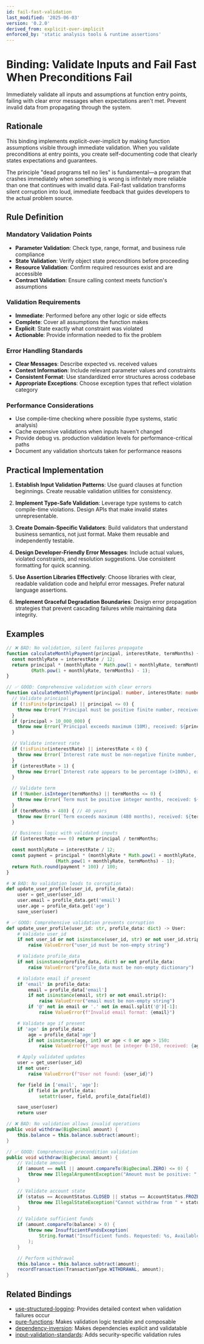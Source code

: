 ```yaml
---
id: fail-fast-validation
last_modified: '2025-06-03'
version: '0.2.0'
derived_from: explicit-over-implicit
enforced_by: 'static analysis tools & runtime assertions'
---
```

# Binding: Validate Inputs and Fail Fast When Preconditions Fail

Immediately validate all inputs and assumptions at function entry points, failing with clear error messages when expectations aren't met. Prevent invalid data from propagating through the system.

## Rationale

This binding implements explicit-over-implicit by making function assumptions visible through immediate validation. When you validate preconditions at entry points, you create self-documenting code that clearly states expectations and guarantees.

The principle "dead programs tell no lies" is fundamental—a program that crashes immediately when something is wrong is infinitely more reliable than one that continues with invalid data. Fail-fast validation transforms silent corruption into loud, immediate feedback that guides developers to the actual problem source.

## Rule Definition

### Mandatory Validation Points
- **Parameter Validation**: Check type, range, format, and business rule compliance
- **State Validation**: Verify object state preconditions before proceeding
- **Resource Validation**: Confirm required resources exist and are accessible
- **Contract Validation**: Ensure calling context meets function's assumptions

### Validation Requirements
- **Immediate**: Performed before any other logic or side effects
- **Complete**: Cover all assumptions the function makes
- **Explicit**: State exactly what constraint was violated
- **Actionable**: Provide information needed to fix the problem

### Error Handling Standards
- **Clear Messages**: Describe expected vs. received values
- **Context Information**: Include relevant parameter values and constraints
- **Consistent Format**: Use standardized error structures across codebase
- **Appropriate Exceptions**: Choose exception types that reflect violation category

### Performance Considerations
- Use compile-time checking where possible (type systems, static analysis)
- Cache expensive validations when inputs haven't changed
- Provide debug vs. production validation levels for performance-critical paths
- Document any validation shortcuts taken for performance reasons

## Practical Implementation

1. **Establish Input Validation Patterns**: Use guard clauses at function beginnings. Create reusable validation utilities for consistency.

2. **Implement Type-Safe Validation**: Leverage type systems to catch compile-time violations. Design APIs that make invalid states unrepresentable.

3. **Create Domain-Specific Validators**: Build validators that understand business semantics, not just format. Make them reusable and independently testable.

4. **Design Developer-Friendly Error Messages**: Include actual values, violated constraints, and resolution suggestions. Use consistent formatting for quick scanning.

5. **Use Assertion Libraries Effectively**: Choose libraries with clear, readable validation code and helpful error messages. Prefer natural language assertions.

6. **Implement Graceful Degradation Boundaries**: Design error propagation strategies that prevent cascading failures while maintaining data integrity.

## Examples

```typescript
// ❌ BAD: No validation, silent failures propagate
function calculateMonthlyPayment(principal, interestRate, termMonths) {
  const monthlyRate = interestRate / 12;
  return principal * (monthlyRate * Math.pow(1 + monthlyRate, termMonths)) /
         (Math.pow(1 + monthlyRate, termMonths) - 1);
}

// ✅ GOOD: Comprehensive validation with clear errors
function calculateMonthlyPayment(principal: number, interestRate: number, termMonths: number): number {
  // Validate principal
  if (!isFinite(principal) || principal <= 0) {
    throw new Error(`Principal must be positive finite number, received: ${principal}`);
  }
  if (principal > 10_000_000) {
    throw new Error(`Principal exceeds maximum (10M), received: ${principal}`);
  }

  // Validate interest rate
  if (!isFinite(interestRate) || interestRate < 0) {
    throw new Error(`Interest rate must be non-negative finite number, received: ${interestRate}`);
  }
  if (interestRate > 1) {
    throw new Error(`Interest rate appears to be percentage (>100%), expected decimal, received: ${interestRate}`);
  }

  // Validate term
  if (!Number.isInteger(termMonths) || termMonths <= 0) {
    throw new Error(`Term must be positive integer months, received: ${termMonths}`);
  }
  if (termMonths > 480) { // 40 years
    throw new Error(`Term exceeds maximum (480 months), received: ${termMonths}`);
  }

  // Business logic with validated inputs
  if (interestRate === 0) return principal / termMonths;

  const monthlyRate = interestRate / 12;
  const payment = principal * (monthlyRate * Math.pow(1 + monthlyRate, termMonths)) /
                  (Math.pow(1 + monthlyRate, termMonths) - 1);
  return Math.round(payment * 100) / 100;
}
```

```python
# ❌ BAD: No validation leads to corruption
def update_user_profile(user_id, profile_data):
    user = get_user(user_id)
    user.email = profile_data.get('email')
    user.age = profile_data.get('age')
    save_user(user)

# ✅ GOOD: Comprehensive validation prevents corruption
def update_user_profile(user_id: str, profile_data: dict) -> User:
    # Validate user_id
    if not user_id or not isinstance(user_id, str) or not user_id.strip():
        raise ValueError("user_id must be non-empty string")

    # Validate profile_data
    if not isinstance(profile_data, dict) or not profile_data:
        raise ValueError("profile_data must be non-empty dictionary")

    # Validate email if present
    if 'email' in profile_data:
        email = profile_data['email']
        if not isinstance(email, str) or not email.strip():
            raise ValueError("email must be non-empty string")
        if '@' not in email or '.' not in email.split('@')[-1]:
            raise ValueError(f"Invalid email format: {email}")

    # Validate age if present
    if 'age' in profile_data:
        age = profile_data['age']
        if not isinstance(age, int) or age < 0 or age > 150:
            raise ValueError(f"age must be integer 0-150, received: {age}")

    # Apply validated updates
    user = get_user(user_id)
    if not user:
        raise ValueError(f"User not found: {user_id}")

    for field in ['email', 'age']:
        if field in profile_data:
            setattr(user, field, profile_data[field])

    save_user(user)
    return user
```

```java
// ❌ BAD: No validation allows invalid operations
public void withdraw(BigDecimal amount) {
    this.balance = this.balance.subtract(amount);
}

// ✅ GOOD: Comprehensive precondition validation
public void withdraw(BigDecimal amount) {
    // Validate amount
    if (amount == null || amount.compareTo(BigDecimal.ZERO) <= 0) {
        throw new IllegalArgumentException("Amount must be positive: " + amount);
    }

    // Validate account state
    if (status == AccountStatus.CLOSED || status == AccountStatus.FROZEN) {
        throw new IllegalStateException("Cannot withdraw from " + status + " account");
    }

    // Validate sufficient funds
    if (amount.compareTo(balance) > 0) {
        throw new InsufficientFundsException(
            String.format("Insufficient funds. Requested: %s, Available: %s", amount, balance)
        );
    }

    // Perform withdrawal
    this.balance = this.balance.subtract(amount);
    recordTransaction(TransactionType.WITHDRAWAL, amount);
}
```

## Related Bindings

- [use-structured-logging](use-structured-logging.md): Provides detailed context when validation failures occur
- [pure-functions](pure-functions.md): Makes validation logic testable and composable
- [dependency-inversion](dependency-inversion.md): Makes dependencies explicit and validatable
- [input-validation-standards](../categories/security/input-validation-standards.md): Adds security-specific validation rules

